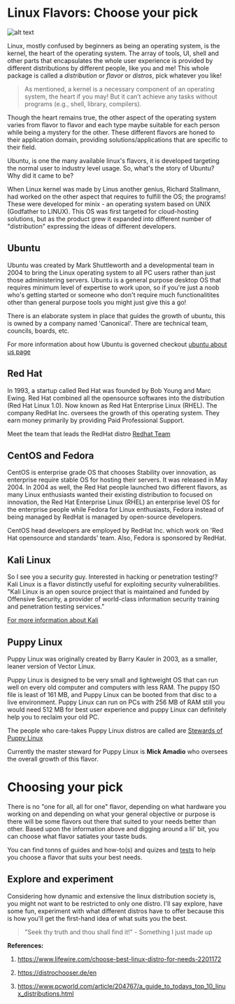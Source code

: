# Linux Flavors: Choose your pick

![alt text](https://swapnil-ingle.github.io/images/linux-flavors.png "Linux Flavors Banner")

Linux, mostly confused by beginners as being an operating system, is the kernel, the heart of the operating system. 
The array of tools, UI, shell and other parts that encapsulates the whole user experience is provided by different distributions by different people, like you and me! This whole package is called a *distribution* or *flavor* or *distros*, pick whatever you like!

> As mentioned, a kernel is a necessary component of an operating system, the heart if you may! 
> But it can’t achieve any tasks without programs (e.g., shell, library, compilers).

Though the heart remains true, the other aspect of the operating system varies from flavor to flavor and each type maybe suitable
for each person while being a mystery for the other. These different flavors are honed to their application domain, providing
solutions/applications that are specific to their field.

Ubuntu, is one the many available linux's flavors, it is developed targeting the normal user to industry level usage. 
So, what's the story of Ubuntu? Why did it came to be?

When Linux kernel was made by Linus another genius, Richard Stallmann, had worked on the other aspect that requires to fulfill the OS; the programs! These were developed for minix - an operating system based on UNIX (Godfather to LINUX).
This OS was first targeted for cloud-hosting solutions, but as the product grew it expanded into different number of "distribution" expressing the ideas of different developers.

## Ubuntu

Ubuntu was created by Mark Shuttleworth and a developmental team in 2004 to bring the Linux operating system to all PC 
users rather than just those administering servers. Ubuntu is a general purpose desktop OS that requires minimum level of expertise to work upon, so if you're just a noob who's getting started or someone who don't require much functionalitites other than general purpose tools you might just give this a go!

There is an elaborate system in place that guides the growth of ubuntu, this is owned by a company named 'Canonical'. There are technical team, councils, boards, etc.

For more information about how Ubuntu is governed checkout [ubuntu about us page](https://www.ubuntu.com/about)

## Red Hat

In 1993, a startup called Red Hat was founded by Bob Young and Marc Ewing. Red Hat combined all the opensource softwares into the distribution (Red Hat Linux 1.0). Now known as Red Hat Enterprise Linux (RHEL). The company RedHat Inc. oversees the growth of this operating system. They earn money primarily by providing Paid Professional Support.

Meet the team that leads the RedHat distro [Redhat Team](https://www.redhat.com/en/about/company/leadership)

## CentOS and Fedora

CentOS is enterprise grade OS that chooses Stability over innovation, as enterprise require stable OS for hosting their servers. It was released in May 2004. In 2004 as well, the Red Hat people launched two different flavors, as many Linux enthusiasts wanted their existing distribution to focused on innovation, the Red Hat Enterprise Linux (RHEL) an enterprise level OS for the enterprise people while Fedora for Linux enthusiasts, Fedora instead of being managed by RedHat is managed by open-source developers.

CentOS head developers are employed by RedHat Inc. which work on 'Red Hat opensource and standards' team. Also, Fedora is sponsored by RedHat.

## Kali Linux

So I see you a security guy. Interested in hacking or penetration testing!? Kali Linux is a flavor distinctly useful for exploiting security vulnerabilities. 
"Kali Linux is an open source project that is maintained and funded by Offensive Security, a provider of world-class information security training and penetration testing services."

[For more information about Kali](https://www.kali.org/about-us/)

## Puppy Linux

Puppy Linux was originally created by Barry Kauler in 2003, as a smaller, leaner version of Vector Linux.

Puppy Linux is designed to be very small and lightweight OS that can run well on every old computer and computers with less RAM. The puppy ISO file is least of 161 MB, and Puppy Linux can be booted from that disc to a live environment. Puppy Linux can run on PCs with 256 MB of RAM still you would need 512 MB for  best user experience and puppy Linux can definitely help you to reclaim your old PC.

The people who care-takes Puppy Linux distros are called are [Stewards of Puppy Linux](http://puppylinux.com/team.html)

Currently the master steward for Puppy Linux is **Mick Amadio** who oversees the overall growth of this flavor.

# Choosing your pick

There is no "one for all, all for one" flavor, depending on what hardware you working on and depending on what your general objective or purpose is there will be some flavors out there that suited to your needs better than other. Based upon the information above and digging around a lil' bit, you can choose what flavor satiates your taste buds.

You can find tonns of guides and how-to(s) and quizes and [tests](https://distrochooser.de/en) to help you choose a flavor that suits your best needs.

## Explore and experiment 

Considering how dynamic and extensive the linux distribution society is, you might not want to be restricted to only one distro. I'll say explore, have some fun, experiment with what different distros have to offer because this is how you'll get the first-hand idea of what suits you the best.

> "Seek thy truth and thou shall find it!"      - Something I just made up

**References:**

1. https://www.lifewire.com/choose-best-linux-distro-for-needs-2201172

2. https://distrochooser.de/en

3. https://www.pcworld.com/article/204767/a_guide_to_todays_top_10_linux_distributions.html
